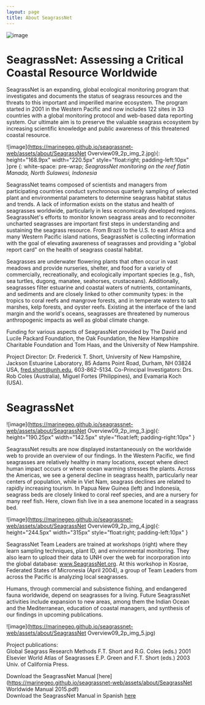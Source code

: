 ```yaml
---
layout: page
title: About SeagrassNet
---
```

![image](https://marinegeo.github.io/seagrassnet-web/assets/about/main.photo.jpg)

# SeagrassNet: Assessing a Critical Coastal Resource Worldwide

   SeagrassNet is an expanding, global ecological monitoring program that investigates and documents the status of seagrass resources and the threats to this important and imperilled marine ecosystem. The program started in 2001 in the Western Pacific and now includes 122 sites in 33 countries with a global monitoring protocol and web-based data reporting system. Our ultimate aim is to preserve the valuable seagrass ecosystem by increasing scientific knowledge and public awareness of this threatened coastal resource.

![image](https://marinegeo.github.io/seagrassnet-web/assets/about/SeagrassNet Overview09_2p_img_2.jpg){: height="168.9px" width="220.5px" style="float:right; padding-left:10px" }pre {:
    white-space: pre-wrap; *SeagrassNet monitoring on the reef flatin Manada, North Sulawesi, Indonesia* 
   
SeagrassNet teams composed of scientists and managers from participating countries conduct synchronous quarterly sampling of selected plant and environmental parameters to determine seagrass habitat status and trends. A lack of information exists on the status and health of seagrasses worldwide, particularly in less economically developed regions. SeagrassNet's efforts to monitor known seagrass areas and to reconnoiter uncharted seagrasses are important first steps in understanding and sustaining the seagrass resource.
From Brazil to the U.S. to east Africa and many Western Pacific island nations,
SeagrassNet is collecting information with the goal of elevating awareness of seagrasses and providing a "global report card" on the health of seagrass coastal habitat.

   Seagrasses are underwater flowering plants that often occur in vast meadows and provide nurseries, shelter, and food for a variety of commercially, recreationally, and ecologically important species (e.g., fish, sea turtles, dugong, manatee, seahorses, crustaceans). Additionally, seagrasses filter estuarine and coastal waters of nutrients, contaminants, and sediments and are closely linked to other community types: in the tropics to coral reefs and mangrove forests, and in temperate waters to salt marshes, kelp forests, and oyster reefs. Existing at the interface of the land margin and the world's oceans, seagrasses are threatened by numerous anthropogenic impacts as well as global climate change.

Funding for various aspects of SeagrassNet provided by The David and Lucile Packard Foundation, the Oak Foundation, the New Hampshire Charitable Foundation and Tom Haas, and the University of New Hampshire.  

Project Director: Dr. Frederick T. Short, University of New Hampshire, Jackson Estuarine Laboratory, 85 Adams Point Road, Durham, NH 03824 USA, <fred.short@unh.edu>, 603-862-5134. Co-Principal Investigators: Drs. Rob Coles (Australia), Miguel Fortes (Philippines), and Evamaria Koch (USA).  
    
# SeagrassNet

![image](https://marinegeo.github.io/seagrassnet-web/assets/about/SeagrassNet Overview09_2p_img_3.jpg){: height="190.25px" width="142.5px" style="float:left; padding-right:10px" }

SeagrassNet results are now displayed instantaneously on the worldwide web to provide an overview of our findings. In the Western Pacific, we find seagrasses are relatively healthy in many locations, except where direct human impact occurs or where ocean warming stresses the plants. Across the Americas, we see a general decline in seagrass health, particularly near centers of population, while in Viet Nam, seagrass declines are related to rapidly increasing tourism. In Papua New Guinea (left) and Indonesia, seagrass beds are closely linked to coral reef species, and are a nursery for many reef fish. Here, clown fish live in a sea anemone located in a seagrass bed.

![image](https://marinegeo.github.io/seagrassnet-web/assets/about/SeagrassNet Overview09_2p_img_4.jpg){: height="244.5px" width="315px" style="float:right; padding-left:10px" }

SeagrassNet Team Leaders are trained at workshops (right) where they learn sampling techniques, plant ID, and environmental monitoring. They also learn to upload their data to UNH over the web for incorporation into the global database: www.SeagrassNet.org. At this workshop in Kosrae, Federated States of Micronesia (April 2004), a group of Team Leaders from across the Pacific is analyzing local seagrasses.

Humans, through commercial and subsistence fishing, and endangered fauna worldwide, depend on seagrasses for a living. Future SeagrassNet activities include expansion to new areas, among them the Indian Ocean and the Mediterranean, education of coastal managers, and synthesis of our findings in upcoming publications. 

![image](https://marinegeo.github.io/seagrassnet-web/assets/about/SeagrassNet Overview09_2p_img_5.jpg)

Project publications:  
Global Seagrass Research Methods F.T. Short and R.G. Coles (eds.) 2001 Elsevier World Atlas of Seagrasses E.P. Green and F.T. Short (eds.) 2003 Univ. of California Press.  

Download the SeagrassNet Manual [here](https://marinegeo.github.io/seagrassnet-web/assets/about/SeagrassNet Worldwide Manual 2015.pdf)  
Download the SeagrassNet Manual in Spanish 
[here](https://marinegeo.github.io/seagrassnet-web/assets/about/Spanish_SeagrassNet_Manual_2006_Worldwide.pdf)








